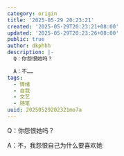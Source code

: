 ```yaml
---
category: origin
title: '2025-05-29 20:23:21'
created: '2025-05-29T20:23:21+08:00'
updated: '2025-05-29T20:23:26+08:00'
public: true
author: dkphhh
description: |-
  Q：你怨恨她吗？

  A：不……
tags:
  - 情绪
  - 自我
  - 文艺
  - 随笔
uuid: 20250529202321mo7a
---
```


Q：你怨恨她吗？

A：不，我怨恨自己为什么要喜欢她
